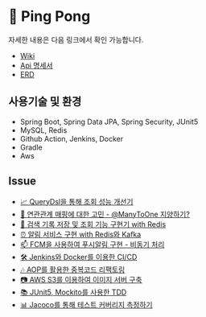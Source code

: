 # 🏓 Ping Pong

자세한 내용은 다음 링크에서 확인 가능합니다.
* [Wiki]()
* [Api 명세서](https://docs.google.com/spreadsheets/d/1gironPuvcwKDzbzAOUrbPqZ8V65owz-T/edit?usp=sharing&ouid=107228890700982767967&rtpof=true&sd=true)
* [ERD]()

## 사용기술 및 환경

* Spring Boot, Spring Data JPA, Spring Security, JUnit5
* MySQL, Redis
* Github Action, Jenkins, Docker
* Gradle
* Aws

## Issue

* [📈 QueryDsl을 통해 조회 성능 개선기](https://github.com/pping-ppong/Server/issues/1)
* [👭 연관관계 매핑에 대한 고민 - @ManyToOne 지양하기?](https://github.com/pping-ppong/Server/issues/2)
* [🔎 검색 기록 저장 및 조회 기능 구현기 with Redis]()
* [⏰ 알림 서비스 구현 with Redis와 Kafka]()
* [📫 FCM을 사용하여 푸시알림 구현 - 비동기 처리]()
* [🛠 Jenkins와 Docker를 이용한 CI/CD]()
* [🎶 AOP를 활용한 중복코드 리팩토링]()
* [📷 AWS S3를 이용하여 이미지 서버 구축]()
* [📚 JUnit5, Mockito를 사용한 TDD]()
* [📊 Jacoco를 통해 테스트 커버리지 측정하기]()
